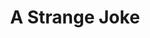 --- 
title: "A Strange Joke"
publishdate: "2018-12-15T16:48:46+02:00"
src: "https://365manga.net/manga/a-strange-joke"
image: "https://data.365manga.net/images/thumbnails/32814-a-strange-joke.jpg"
description: " This is the story of two people living out their campus romance, the returning transfer student Min who has a though time with love and the department legend Joon who's scared of romance."
---